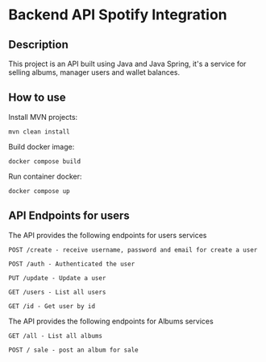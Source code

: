 # Backend API Spotify Integration

## Description
This project is an API built using Java and Java Spring, it's a service for selling albums, manager users and wallet balances.

## How to use

Install MVN projects:
```
mvn clean install
```
Build docker image:
```
docker compose build
```
Run container docker:
```
docker compose up
```
## API Endpoints for users
The API provides the following endpoints for users services
```
POST /create - receive username, password and email for create a user

POST /auth - Authenticated the user

PUT /update - Update a user

GET /users - List all users

GET /id - Get user by id
```
The API provides the following endpoints for Albums services
```
GET /all - List all albums

POST / sale - post an album for sale

